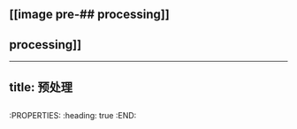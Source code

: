 ## [[image pre-## processing]]
## processing]]
---
title: 预处理
---

## 
:PROPERTIES:
:heading: true
:END: